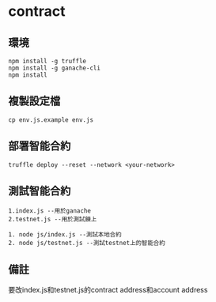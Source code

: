 # contract
## 環境
```
npm install -g truffle 
npm install -g ganache-cli
npm install
```
## 複製設定檔
```
cp env.js.example env.js
```
## 部署智能合約
```
truffle deploy --reset --network <your-network>
```
## 測試智能合約
```
1.index.js --用於ganache
2.testnet.js --用於測試鍊上
```
```
1. node js/index.js --測試本地合約
2. node js/testnet.js --測試testnet上的智能合約
```
## 備註
要改index.js和testnet.js的contract address和account address